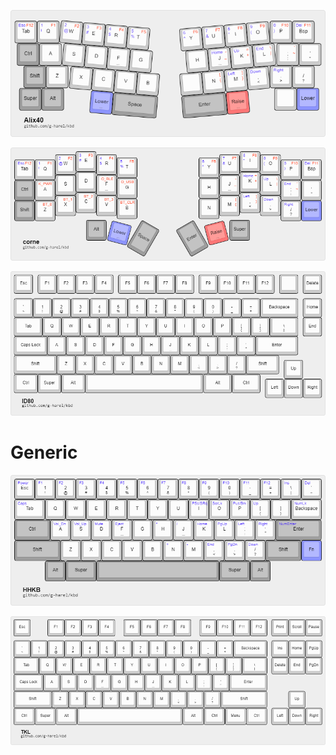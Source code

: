 ![](kle/alix40.png)

![](kle/corne.png)

![](kle/id80.png)

# Generic

![](kle/hhkb.png)

![](kle/tkl.png)
